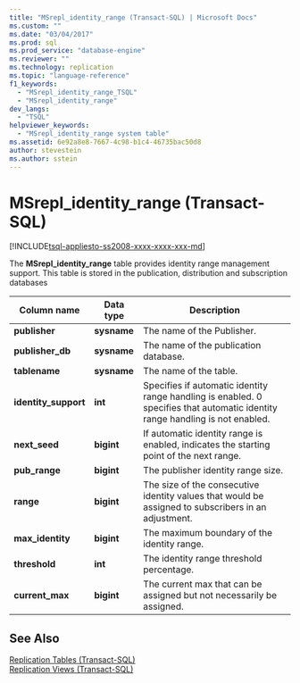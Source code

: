 ```yaml
---
title: "MSrepl_identity_range (Transact-SQL) | Microsoft Docs"
ms.custom: ""
ms.date: "03/04/2017"
ms.prod: sql
ms.prod_service: "database-engine"
ms.reviewer: ""
ms.technology: replication
ms.topic: "language-reference"
f1_keywords: 
  - "MSrepl_identity_range_TSQL"
  - "MSrepl_identity_range"
dev_langs: 
  - "TSQL"
helpviewer_keywords: 
  - "MSrepl_identity_range system table"
ms.assetid: 6e92a8e8-7667-4c98-b1c4-46735bac50d8
author: stevestein
ms.author: sstein
---
```

# MSrepl_identity_range (Transact-SQL)
[!INCLUDE[tsql-appliesto-ss2008-xxxx-xxxx-xxx-md](../../includes/tsql-appliesto-ss2008-xxxx-xxxx-xxx-md.md)]

  The **MSrepl_identity_range** table provides identity range management support. This table is stored in the publication, distribution and subscription databases  
  
|Column name|Data type|Description|  
|-----------------|---------------|-----------------|  
|**publisher**|**sysname**|The name of the Publisher.|  
|**publisher_db**|**sysname**|The name of the publication database.|  
|**tablename**|**sysname**|The name of the table.|  
|**identity_support**|**int**|Specifies if automatic identity range handling is enabled. 0 specifies that automatic identity range handling is not enabled.|  
|**next_seed**|**bigint**|If automatic identity range is enabled, indicates the starting point of the next range.|  
|**pub_range**|**bigint**|The publisher identity range size.|  
|**range**|**bigint**|The size of the consecutive identity values that would be assigned to subscribers in an adjustment.|  
|**max_identity**|**bigint**|The maximum boundary of the identity range.|  
|**threshold**|**int**|The identity range threshold percentage.|  
|**current_max**|**bigint**|The current max that can be assigned but not necessarily be assigned.|  
  
## See Also  
 [Replication Tables &#40;Transact-SQL&#41;](../../relational-databases/system-tables/replication-tables-transact-sql.md)   
 [Replication Views &#40;Transact-SQL&#41;](../../relational-databases/system-views/replication-views-transact-sql.md)  
  
  
